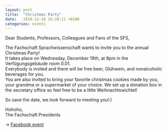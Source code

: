 ```yaml
---
layout: post
title:  "Christmas Party"
date:   2018-12-18 16:28:11 +0100
categories: events
---
```

Dear Students, Professors, Colleagues and Fans of the SFS,

The Fachschaft Sprachwissenschaft wants to invite you to the annual
Christmas Party!  
It takes place on Wednesday, December 19th, at 8pm in the
Verfügungsgebäude room 0.01.  
Everybody is invited and there will be free beer, Glühwein, and
nonalcoholic beverages for you.  
You are also invited to bring your favorite christmas cookies made by
you, your grandma or a supermarket of your choice. We set up a donation box in the secretary office so feel free to be a little Weihnachtswichtel!

So save the date, we look forward to meeting you!:)

Hohoho,  
The Fachschaft Presidents

→ [Facebook event][fb-post]

[fb-post]: https://www.facebook.com/events/2221645844723656/
